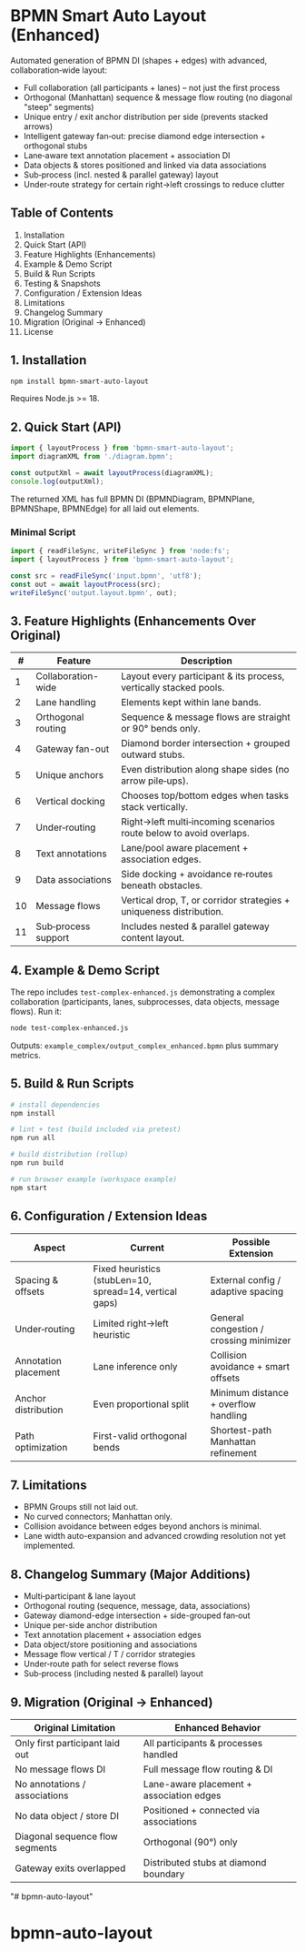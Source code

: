 # BPMN Smart Auto Layout (Enhanced)

Automated generation of BPMN DI (shapes + edges) with advanced, collaboration‑wide layout:

* Full collaboration (all participants + lanes) – not just the first process
* Orthogonal (Manhattan) sequence & message flow routing (no diagonal "steep" segments)
* Unique entry / exit anchor distribution per side (prevents stacked arrows)
* Intelligent gateway fan‑out: precise diamond edge intersection + orthogonal stubs
* Lane‑aware text annotation placement + association DI
* Data objects & stores positioned and linked via data associations
* Sub‑process (incl. nested & parallel gateway) layout
* Under‑route strategy for certain right→left crossings to reduce clutter


## Table of Contents

1. Installation
2. Quick Start (API)
3. Feature Highlights (Enhancements)
4. Example & Demo Script
5. Build & Run Scripts
6. Testing & Snapshots
7. Configuration / Extension Ideas
8. Limitations
9. Changelog Summary
10. Migration (Original → Enhanced)
11. License

## 1. Installation

```bash
npm install bpmn-smart-auto-layout
```

Requires Node.js >= 18.

## 2. Quick Start (API)

```javascript
import { layoutProcess } from 'bpmn-smart-auto-layout';
import diagramXML from './diagram.bpmn';

const outputXml = await layoutProcess(diagramXML);
console.log(outputXml);
```

The returned XML has full BPMN DI (BPMNDiagram, BPMNPlane, BPMNShape, BPMNEdge) for all laid out elements.

### Minimal Script

```javascript
import { readFileSync, writeFileSync } from 'node:fs';
import { layoutProcess } from 'bpmn-smart-auto-layout';

const src = readFileSync('input.bpmn', 'utf8');
const out = await layoutProcess(src);
writeFileSync('output.layout.bpmn', out);
```

## 3. Feature Highlights (Enhancements Over Original)

| # | Feature | Description |
|---|---------|-------------|
| 1 | Collaboration-wide | Layout every participant & its process, vertically stacked pools. |
| 2 | Lane handling | Elements kept within lane bands. |
| 3 | Orthogonal routing | Sequence & message flows are straight or 90° bends only. |
| 4 | Gateway fan-out | Diamond border intersection + grouped outward stubs. |
| 5 | Unique anchors | Even distribution along shape sides (no arrow pile‑ups). |
| 6 | Vertical docking | Chooses top/bottom edges when tasks stack vertically. |
| 7 | Under‑routing | Right→left multi‑incoming scenarios route below to avoid overlaps. |
| 8 | Text annotations | Lane/pool aware placement + association edges. |
| 9 | Data associations | Side docking + avoidance re‑routes beneath obstacles. |
| 10 | Message flows | Vertical drop, T, or corridor strategies + uniqueness distribution. |
| 11 | Sub‑process support | Includes nested & parallel gateway content layout. |

## 4. Example & Demo Script

The repo includes `test-complex-enhanced.js` demonstrating a complex collaboration (participants, lanes, subprocesses, data objects, message flows). Run it:

```bash
node test-complex-enhanced.js
```

Outputs: `example_complex/output_complex_enhanced.bpmn` plus summary metrics.

## 5. Build & Run Scripts

```bash
# install dependencies
npm install

# lint + test (build included via pretest)
npm run all

# build distribution (rollup)
npm run build

# run browser example (workspace example)
npm start
```

## 6. Configuration / Extension Ideas

| Aspect | Current | Possible Extension |
|--------|---------|--------------------|
| Spacing & offsets | Fixed heuristics (stubLen=10, spread=14, vertical gaps) | External config / adaptive spacing |
| Under‑routing | Limited right→left heuristic | General congestion / crossing minimizer |
| Annotation placement | Lane inference only | Collision avoidance + smart offsets |
| Anchor distribution | Even proportional split | Minimum distance + overflow handling |
| Path optimization | First-valid orthogonal bends | Shortest-path Manhattan refinement |

## 7. Limitations

* BPMN Groups still not laid out.
* No curved connectors; Manhattan only.
* Collision avoidance between edges beyond anchors is minimal.
* Lane width auto-expansion and advanced crowding resolution not yet implemented.

## 8. Changelog Summary (Major Additions)

* Multi‑participant & lane layout
* Orthogonal routing (sequence, message, data, associations)
* Gateway diamond-edge intersection + side-grouped fan‑out
* Unique per-side anchor distribution
* Text annotation placement + association edges
* Data object/store positioning and associations
* Message flow vertical / T / corridor strategies
* Under‑route path for select reverse flows
* Sub‑process (including nested & parallel) layout

## 9. Migration (Original → Enhanced)

| Original Limitation | Enhanced Behavior |
|---------------------|-------------------|
| Only first participant laid out | All participants & processes handled |
| No message flows DI | Full message flow routing & DI |
| No annotations / associations | Lane-aware placement + association edges |
| No data object / store DI | Positioned + connected via associations |
| Diagonal sequence flow segments | Orthogonal (90°) only |
| Gateway exits overlapped | Distributed stubs at diamond boundary |
"# bpmn-auto-layout" 
# bpmn-auto-layout
